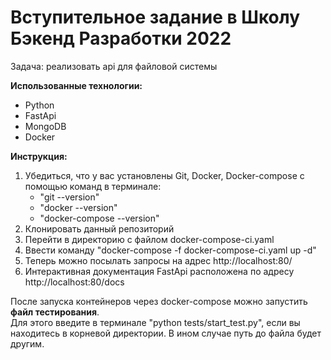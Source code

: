 # Вступительное задание в Школу Бэкенд Разработки 2022

Задача: реализовать api для файловой системы

**Использованные технологии:** 
- Python
- FastApi
- MongoDB
- Docker

**Инструкция:**
1. Убедиться, что у вас установлены Git, Docker, Docker-compose с помощью команд в терминале:
   - "git --version"
   - "docker --version"
   - "docker-compose --version"
2. Клонировать данный репозиторий
3. Перейти в директорию с файлом docker-compose-ci.yaml
4. Ввести команду "docker-compose -f docker-compose-ci.yaml up -d"
5. Теперь можно посылать запросы на адрес http://localhost:80/
6. Интерактивная документация FastApi расположена по адресу http://localhost:80/docs

После запуска контейнеров через docker-compose можно запустить **файл тестирования**. <br>
Для этого введите в терминале "python tests/start_test.py", если вы находитесь в корневой директории. В ином случае путь до файла будет другим.
